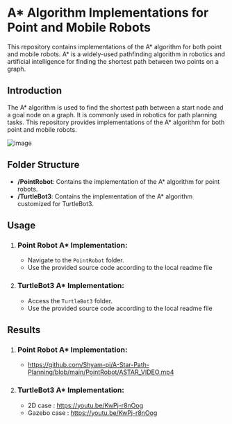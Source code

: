 # A* Algorithm Implementations for Point and Mobile Robots

This repository contains implementations of the A* algorithm for both point and mobile robots. A* is a widely-used pathfinding algorithm in robotics and artificial intelligence for finding the shortest path between two points on a graph.

## Introduction

The A* algorithm is used to find the shortest path between a start node and a goal node on a graph. It is commonly used in robotics for path planning tasks. This repository provides implementations of the A* algorithm for both point and mobile robots.

![image](https://github.com/Shyam-pi/A-Star-Path-Planning/assets/57116285/a7ee7138-6ba3-4533-91c6-38961e916659)


## Folder Structure

- **/PointRobot**: Contains the implementation of the A* algorithm for point robots.
- **/TurtleBot3**: Contains the implementation of the A* algorithm customized for TurtleBot3.

## Usage

1. ### Point Robot A* Implementation:
   - Navigate to the `PointRobot` folder.
   - Use the provided source code according to the local readme file

2. ### TurtleBot3 A* Implementation:
   - Access the `TurtleBot3` folder.
   - Use the provided source code according to the local readme file
  
## Results

1. ### Point Robot A* Implementation:
   - https://github.com/Shyam-pi/A-Star-Path-Planning/blob/main/PointRobot/ASTAR_VIDEO.mp4

3. ### TurtleBot3 A* Implementation:
   - 2D case : https://youtu.be/KwPj-r8nOog
   - Gazebo case : https://youtu.be/KwPj-r8nOog
